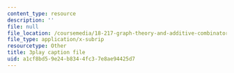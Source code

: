 ```yaml
---
content_type: resource
description: ''
file: null
file_location: /coursemedia/18-217-graph-theory-and-additive-combinatorics-fall-2019/a1cf8bd59e24b8344fc37e8ae94425d7_Rlvwagd2BmY.srt
file_type: application/x-subrip
resourcetype: Other
title: 3play caption file
uid: a1cf8bd5-9e24-b834-4fc3-7e8ae94425d7
---
```

